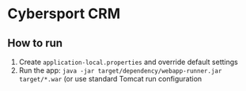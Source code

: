 # Cybersport CRM

## How to run

1. Create `application-local.properties` and override default settings
2. Run the app: `java -jar target/dependency/webapp-runner.jar target/*.war` (or use standard Tomcat run configuration